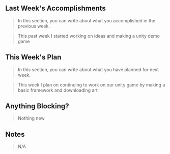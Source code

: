 ## Last Week's Accomplishments
> In this section, you can write about what you accomplished in the previous week.

> This past week I started working on ideas and making a unity demo game

## This Week's Plan

> In this section, you can write about what you have planned for next week.

> This week I plan on continuing to work on our unity game by making a basic framework and downloading art

## Anything Blocking?

> Nothing new

## Notes

> N/A
